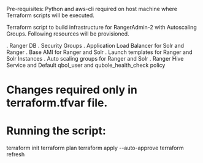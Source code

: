 Pre-requisites: Python and aws-cli required on host machine where Terraform scripts will be executed.

Terraform script to build infrastructure for RangerAdmin-2 with Autoscaling Groups. 
Following resources will be provisioned.

. Ranger DB
. Security Groups
. Application Load Balancer for Solr and Ranger
. Base AMI for Ranger and Solr
. Launch templates for Ranger and Solr Instances
. Auto scaling groups for Ranger and Solr
. Ranger Hive Service and Default qbol_user and qubole_health_check policy

# Changes required only in terraform.tfvar file.
# Running the script: 
terraform init
terraform plan
terraform apply --auto-approve
terraform refresh
 

